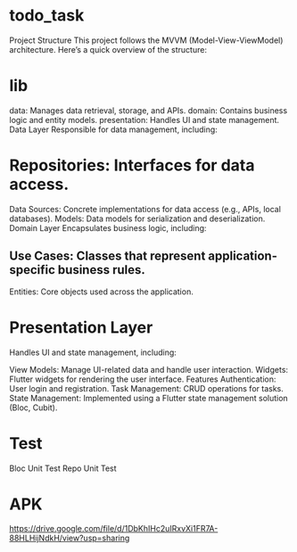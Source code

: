 # todo_task

Project Structure
 This project follows the MVVM (Model-View-ViewModel) architecture. Here’s a quick overview of the structure:

# lib
 data: Manages data retrieval, storage, and APIs.
 domain: Contains business logic and entity models.
 presentation: Handles UI and state management.
 Data Layer
 Responsible for data management, including:

# Repositories: Interfaces for data access.
 Data Sources: Concrete implementations for data access (e.g., APIs, local databases).
 Models: Data models for serialization and deserialization.
 Domain Layer
 Encapsulates business logic, including:

## Use Cases: Classes that represent application-specific business rules.
 Entities: Core objects used across the application.
 
# Presentation Layer
 Handles UI and state management, including:

View Models: Manage UI-related data and handle user interaction.
Widgets: Flutter widgets for rendering the user interface.
Features
Authentication: User login and registration.
Task Management: CRUD operations for tasks.
State Management: Implemented using a Flutter state management solution (Bloc, Cubit).

# Test
 Bloc Unit Test
 Repo Unit Test


# APK
https://drive.google.com/file/d/1DbKhIHc2uIRxvXi1FR7A-88HLHijNdkH/view?usp=sharing
